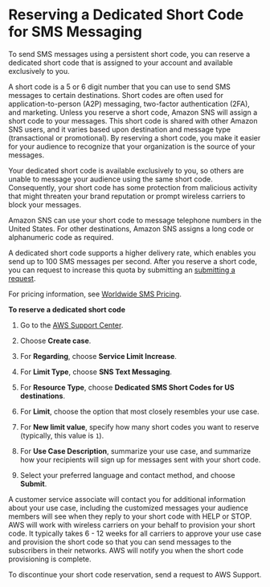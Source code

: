 # Reserving a Dedicated Short Code for SMS Messaging<a name="sms_shortcodes"></a>

To send SMS messages using a persistent short code, you can reserve a dedicated short code that is assigned to your account and available exclusively to you\.

A short code is a 5 or 6 digit number that you can use to send SMS messages to certain destinations\. Short codes are often used for application\-to\-person \(A2P\) messaging, two\-factor authentication \(2FA\), and marketing\. Unless you reserve a short code, Amazon SNS will assign a short code to your messages\. This short code is shared with other Amazon SNS users, and it varies based upon destination and message type \(transactional or promotional\)\. By reserving a short code, you make it easier for your audience to recognize that your organization is the source of your messages\.

Your dedicated short code is available exclusively to you, so others are unable to message your audience using the same short code\. Consequently, your short code has some protection from malicious activity that might threaten your brand reputation or prompt wireless carriers to block your messages\.

Amazon SNS can use your short code to message telephone numbers in the United States\. For other destinations, Amazon SNS assigns a long code or alphanumeric code as required\.

A dedicated short code supports a higher delivery rate, which enables you send up to 100 SMS messages per second\. After you reserve a short code, you can request to increase this quota by submitting an [submitting a request](https://console.aws.amazon.com/support/home#/case/create?issueType=service-limit-increase&limitType=service-code-sns)\.

For pricing information, see [Worldwide SMS Pricing](https://aws.amazon.com/sns/sms-pricing/)\.

**To reserve a dedicated short code**

1. Go to the [AWS Support Center](https://console.aws.amazon.com/support/home#/)\.

1. Choose **Create case**\.

1. For **Regarding**, choose **Service Limit Increase**\.

1. For **Limit Type**, choose **SNS Text Messaging**\.

1. For **Resource Type**, choose **Dedicated SMS Short Codes for US destinations**\.

1. For **Limit**, choose the option that most closely resembles your use case\.

1. For **New limit value**, specify how many short codes you want to reserve \(typically, this value is `1`\)\.

1. For **Use Case Description**, summarize your use case, and summarize how your recipients will sign up for messages sent with your short code\.

1. Select your preferred language and contact method, and choose **Submit**\.

A customer service associate will contact you for additional information about your use case, including the customized messages your audience members will see when they reply to your short code with HELP or STOP\. AWS will work with wireless carriers on your behalf to provision your short code\. It typically takes 6 \- 12 weeks for all carriers to approve your use case and provision the short code so that you can send messages to the subscribers in their networks\. AWS will notify you when the short code provisioning is complete\.

To discontinue your short code reservation, send a request to AWS Support\.